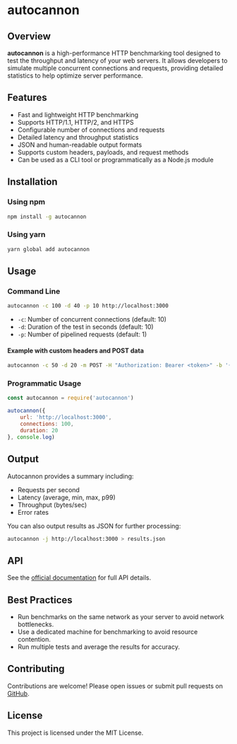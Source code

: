 # autocannon
## Overview

**autocannon** is a high-performance HTTP benchmarking tool designed to test the throughput and latency of your web servers. It allows developers to simulate multiple concurrent connections and requests, providing detailed statistics to help optimize server performance.

## Features

- Fast and lightweight HTTP benchmarking
- Supports HTTP/1.1, HTTP/2, and HTTPS
- Configurable number of connections and requests
- Detailed latency and throughput statistics
- JSON and human-readable output formats
- Supports custom headers, payloads, and request methods
- Can be used as a CLI tool or programmatically as a Node.js module

## Installation

### Using npm

```bash
npm install -g autocannon
```

### Using yarn

```bash
yarn global add autocannon
```

## Usage

### Command Line

```bash
autocannon -c 100 -d 40 -p 10 http://localhost:3000
```

- `-c`: Number of concurrent connections (default: 10)
- `-d`: Duration of the test in seconds (default: 10)
- `-p`: Number of pipelined requests (default: 1)

#### Example with custom headers and POST data

```bash
autocannon -c 50 -d 20 -m POST -H "Authorization: Bearer <token>" -b '{"key":"value"}' http://localhost:3000/api
```

### Programmatic Usage

```js
const autocannon = require('autocannon')

autocannon({
    url: 'http://localhost:3000',
    connections: 100,
    duration: 20
}, console.log)
```

## Output

Autocannon provides a summary including:

- Requests per second
- Latency (average, min, max, p99)
- Throughput (bytes/sec)
- Error rates

You can also output results as JSON for further processing:

```bash
autocannon -j http://localhost:3000 > results.json
```

## API

See the [official documentation](https://github.com/mcollina/autocannon#api) for full API details.

## Best Practices

- Run benchmarks on the same network as your server to avoid network bottlenecks.
- Use a dedicated machine for benchmarking to avoid resource contention.
- Run multiple tests and average the results for accuracy.

## Contributing

Contributions are welcome! Please open issues or submit pull requests on [GitHub](https://github.com/mcollina/autocannon).

## License

This project is licensed under the MIT License.